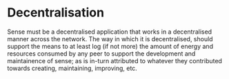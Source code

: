 # Decentralisation

Sense must be a decentralised application that works in a decentralised manner across the network.  The way in which it is decentralised, should support the means to at least log (if not more) the amount of energy and resources consumed by any peer to support the development and maintainence of sense; as is in-turn attributed to whatever they contributed towards creating, maintaining, improving, etc.

